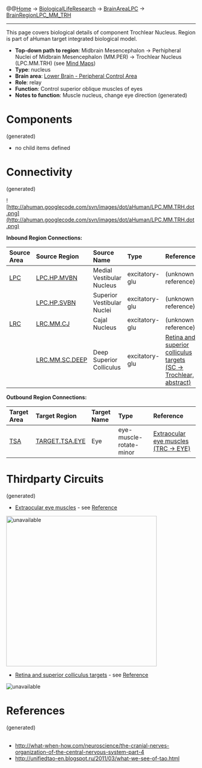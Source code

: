 @@[Home](Home.md) -> [BiologicalLifeResearch](BiologicalLifeResearch.md) -> [BrainAreaLPC](BrainAreaLPC.md) -> [BrainRegionLPC\_MM\_TRH](BrainRegionLPC_MM_TRH.md)

---


This page covers biological details of component Trochlear Nucleus.
Region is part of aHuman target integrated biological model.

  * **Top-down path to region**: Midbrain Mesencephalon -> Perhipheral Nuclei of Midbrain Mesencephalon (MM.PER) -> Trochlear Nucleus (LPC.MM.TRH) (see [Mind Maps](OverallMindMaps.md))
  * **Type**: nucleus
  * **Brain area**: [Lower Brain - Peripheral Control Area](BrainAreaLPC.md)
  * **Role**: relay
  * **Function**: Control superior oblique muscles of eyes
  * **Notes to function**: Muscle nucleus, change eye direction
(generated)
# Components #
(generated)


  * no child items defined

# Connectivity #
(generated)


![http://ahuman.googlecode.com/svn/images/dot/aHuman/LPC.MM.TRH.dot.png](http://ahuman.googlecode.com/svn/images/dot/aHuman/LPC.MM.TRH.dot.png)

**Inbound Region Connections:**

| **Source Area** | **Source Region** | **Source Name** | **Type** | **Reference** |
|:----------------|:------------------|:----------------|:---------|:--------------|
| [LPC](BrainAreaLPC.md) | [LPC.HP.MVBN](BrainRegionLPC_HP_MVBN.md) | Medial Vestibular Nucleus | excitatory-glu | (unknown reference) |
|                 | [LPC.HP.SVBN](BrainRegionLPC_HP_SVBN.md) | Superior Vestibular Nuclei | excitatory-glu | (unknown reference) |
| [LRC](BrainAreaLRC.md) | [LRC.MM.CJ](BrainRegionLRC_MM_CJ.md) | Cajal Nucleus   | excitatory-glu | (unknown reference) |
|                 | [LRC.MM.SC.DEEP](BrainRegionLRC_MM_SC_DEEP.md) | Deep Superior Colliculus | excitatory-glu | [Retina and superior colliculus targets (SC -> Trochlear, abstract)](http://unifiedtao-en.blogspot.ru/2011/03/what-we-see-of-tao.html) |

**Outbound Region Connections:**

| **Target Area** | **Target Region** | **Target Name** | **Type** | **Reference** |
|:----------------|:------------------|:----------------|:---------|:--------------|
| [TSA](BrainAreaTSA.md) | [TARGET.TSA.EYE](BrainRegionTARGET_TSA_EYE.md) | Eye             | eye-muscle-rotate-minor | [Extraocular eye muscles (TRC -> EYE)](http://what-when-how.com/neuroscience/the-cranial-nerves-organization-of-the-central-nervous-system-part-4) |

# Thirdparty Circuits #
(generated)

  * [Extraocular eye muscles](http://what-when-how.com/wp-content/uploads/2012/04/tmp15F38_thumb.jpg) - see [Reference](http://what-when-how.com/neuroscience/the-cranial-nerves-organization-of-the-central-nervous-system-part-4)

<img src='http://what-when-how.com/wp-content/uploads/2012/04/tmp15F38_thumb.jpg' alt='unavailable' height='400width=400'>

<ul><li><a href='http://2.bp.blogspot.com/-mjoruMnWeaU/TVp_YcF7meI/AAAAAAAAAsQ/8oZIVJrZVnw/s1600/Gray722.png'>Retina and superior colliculus targets</a> - see <a href='http://unifiedtao-en.blogspot.ru/2011/03/what-we-see-of-tao.html'>Reference</a></li></ul>

<img src='http://2.bp.blogspot.com/-mjoruMnWeaU/TVp_YcF7meI/AAAAAAAAAsQ/8oZIVJrZVnw/s1600/Gray722.png' alt='unavailable'>


<h1>References</h1>
(generated)<br>
<br>
<ul><li><a href='http://what-when-how.com/neuroscience/the-cranial-nerves-organization-of-the-central-nervous-system-part-4'>http://what-when-how.com/neuroscience/the-cranial-nerves-organization-of-the-central-nervous-system-part-4</a>
</li><li><a href='http://unifiedtao-en.blogspot.ru/2011/03/what-we-see-of-tao.html'>http://unifiedtao-en.blogspot.ru/2011/03/what-we-see-of-tao.html</a></li></ul>
